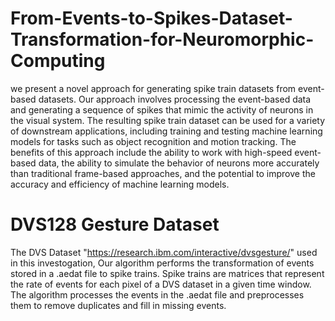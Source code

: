 # From-Events-to-Spikes-Dataset-Transformation-for-Neuromorphic-Computing


we present a novel approach for generating spike train datasets from event-based datasets. Our approach involves processing the event-based data and generating a sequence of spikes that mimic the activity of neurons in the visual system. The resulting spike train dataset can be used for a variety of downstream applications, including training and testing machine learning models for tasks such as object recognition and motion tracking. The benefits of this approach include the ability to work with high-speed event-based data, the ability to simulate the behavior of neurons more accurately than traditional frame-based approaches, and the potential to improve the accuracy and efficiency of machine learning models.

# DVS128 Gesture Dataset

The DVS Dataset "https://research.ibm.com/interactive/dvsgesture/" used in this investogation, Our algorithm performs the transformation of events stored in a .aedat file to
spike trains. Spike trains are matrices that represent the rate of events for each pixel of a DVS dataset in a given time window. The algorithm processes the events in the .aedat file and preprocesses them to remove duplicates and fill in missing events.
